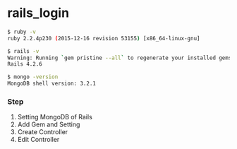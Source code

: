 # rails_login

```bash
$ ruby -v
ruby 2.2.4p230 (2015-12-16 revision 53155) [x86_64-linux-gnu]

$ rails -v
Warning: Running `gem pristine --all` to regenerate your installed gemspecs (and deleting then reinstalling your bundle if you use bundle --path) will improve the startup performance of Spring.
Rails 4.2.6

$ mongo -version
MongoDB shell version: 3.2.1
```

### Step
1. Setting MongoDB of Rails
2. Add Gem and Setting
3. Create Controller
4. Edit Controller
